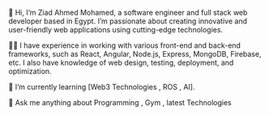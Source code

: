 👋 Hi, I’m Ziad Ahmed Mohamed, a software engineer and full stack web developer based in Egypt. I’m passionate about creating innovative and user-friendly web applications using cutting-edge technologies.

👩‍💻 I have experience in working with various front-end and back-end frameworks, such as React, Angular, Node.js, Express, MongoDB, Firebase, etc. I also have knowledge of web design, testing, deployment, and optimization.

🌱 I’m currently learning [Web3 Technologies , ROS , AI].

💬 Ask me anything about Programming , Gym , latest Technologies
